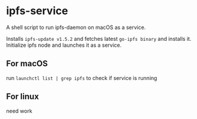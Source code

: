 # ipfs-service
A shell script to run ipfs-daemon on macOS as a service.

Installs `ipfs-update v1.5.2` and fetches latest `go-ipfs binary` and installs
it. Initialize ipfs node and launches it as a service.

## For macOS
run `launchctl list | grep ipfs` to check if service is running

## For linux
need work
